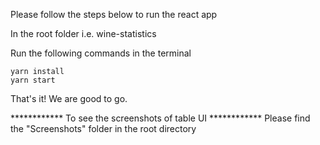 Please follow the steps below to run the react app

In the root folder i.e. wine-statistics

Run the following commands in the terminal

    yarn install
    yarn start

That's it! We are good to go.




************ To see the screenshots of table UI ************
    Please find the "Screenshots" folder in the root directory